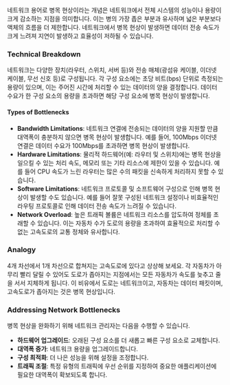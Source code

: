 네트워크 용어로 병목 현상이라는 개념은 네트워크에서 전체 시스템의 성능이나 용량이 크게 감소하는 지점을 의미합니다. 이는 병의 가장 좁은 부분과 유사하며 넓은 부분보다 액체의 흐름을 더 제한합니다. 네트워크에서 병목 현상이 발생하면 데이터 전송 속도가 크게 느려져 지연이 발생하고 효율성이 저하될 수 있습니다.

### Technical Breakdown

네트워크는 다양한 장치(라우터, 스위치, 서버 등)와 전송 매체(광섬유 케이블, 이더넷 케이블, 무선 신호 등)로 구성됩니다. 각 구성 요소에는 초당 비트(bps) 단위로 측정되는 용량이 있으며, 이는 주어진 시간에 처리할 수 있는 데이터의 양을 결정합니다. 데이터 수요가 한 구성 요소의 용량을 초과하면 해당 구성 요소에 병목 현상이 발생합니다.

#### Types of Bottlenecks

- **Bandwidth Limitations**: 네트워크 연결에 전송되는 데이터의 양을 지원할 만큼 대역폭이 충분하지 않으면 병목 현상이 발생합니다. 예를 들어, 100Mbps 이더넷 연결은 데이터 수요가 100Mbps를 초과하면 병목 현상이 발생합니다.
- **Hardware Limitations**: 물리적 하드웨어(예: 라우터 및 스위치)에는 병목 현상을 일으킬 수 있는 처리 속도, 메모리 또는 기타 리소스에 제한이 있을 수 있습니다. 예를 들어 CPU 속도가 느린 라우터는 많은 수의 패킷을 신속하게 처리하지 못할 수 있습니다.
- **Software Limitations**: 네트워크 프로토콜 및 소프트웨어 구성으로 인해 병목 현상이 발생할 수도 있습니다. 예를 들어 잘못 구성된 네트워크 설정이나 비효율적인 라우팅 프로토콜로 인해 데이터 전송 속도가 느려질 수 있습니다.
- **Network Overload**: 높은 트래픽 볼륨은 네트워크 리소스를 압도하여 정체를 초래할 수 있습니다. 이는 자동차 수가 도로의 용량을 초과하여 효율적으로 처리할 수 없는 고속도로의 교통 정체와 유사합니다.

### Analogy

4개 차선에서 1개 차선으로 합쳐지는 고속도로에 있다고 상상해 보세요. 각 자동차가 아무리 빨리 달릴 수 있어도 도로가 좁아지는 지점에서는 모든 자동차가 속도를 늦추고 줄을 서서 지체하게 됩니다. 이 비유에서 도로는 네트워크이고, 자동차는 데이터 패킷이며, 고속도로가 좁아지는 것은 병목 현상입니다.

### Addressing Network Bottlenecks

병목 현상을 완화하기 위해 네트워크 관리자는 다음을 수행할 수 있습니다.
- **하드웨어 업그레이드**: 오래된 구성 요소를 더 새롭고 빠른 구성 요소로 교체합니다.
- **대역폭 증가**: 네트워크 용량을 업그레이드합니다.
- **구성 최적화**: 더 나은 성능을 위해 설정을 조정합니다.
- **트래픽 조절**: 특정 유형의 트래픽에 우선 순위를 지정하여 중요한 애플리케이션에 필요한 대역폭이 확보되도록 합니다.
